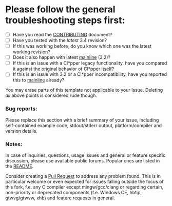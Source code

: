 # Please follow the general troubleshooting steps first:

- [ ] Have you read the [CONTRIBUTING](CONTRIBUTING.md) document?
- [ ] Have you tested with the _latest_ 3.4 revision?
- [ ] If this was working before, do you know which one was the latest working
      revision?
- [ ] Does it also happen with latest
      [mainline](https://github.com/harbour/core) (3.2)?
- [ ] If this is an issue with a Cl\*pper legacy functionality, have you
      compared it against the original behavior of Cl\*pper itself?
- [ ] If this is an issue with 3.2 or a Cl\*pper incompatibility, have you
      reported this to
      [mainline](https://groups.google.com/forum/#!forum/harbour-devel)
      already?

You may erase parts of this template not applicable to your Issue. Deleting
_all_ above points is considered rude though.

### Bug reports:

Please replace this section with a brief summary of your issue, including
self-contained example code, stdout/stderr output, platform/compiler and
version details.

### Notes:

In case of inquiries, questions, usage issues and general or feature specific
discussion, please use available public forums. Popular ones are listed in
the [README](../README.md#external-links).

Consider creating a [Pull Request](https://github.com/vszakats/harbour-core/pulls)
to address any problem found. This is in particular welcome or even expected
for issues falling outside the focus of this fork, f.e. any C compiler except
mingw/gcc/clang or regarding certain, non-priority or deprecated components
(f.e. Windows CE, hbtip, gtwvg/gtwvw, xhb) and feature requests in general.
